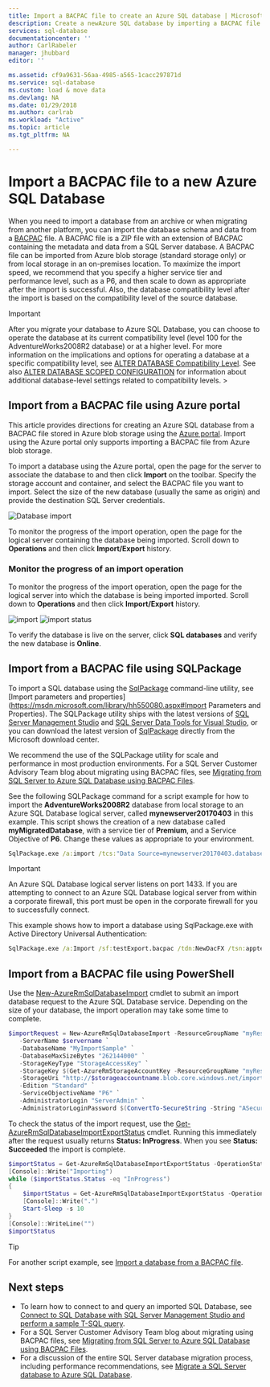```yaml
---
title: Import a BACPAC file to create an Azure SQL database | Microsoft Docs
description: Create a newAzure SQL database by importing a BACPAC file.
services: sql-database
documentationcenter: ''
author: CarlRabeler
manager: jhubbard
editor: ''

ms.assetid: cf9a9631-56aa-4985-a565-1cacc297871d
ms.service: sql-database
ms.custom: load & move data
ms.devlang: NA
ms.date: 01/29/2018
ms.author: carlrab
ms.workload: "Active"
ms.topic: article
ms.tgt_pltfrm: NA

---
```

# Import a BACPAC file to a new Azure SQL Database

When you need to import a database from an archive or when migrating from another platform, you can import the database schema and data from a [BACPAC](https://msdn.microsoft.com/library/ee210546.aspx#Anchor_4) file. A BACPAC file is a ZIP file with an extension of BACPAC containing the metadata and data from a SQL Server database. A BACPAC file can be imported from Azure blob storage (standard storage only) or from local storage in an on-premises location. To maximize the import speed, we recommend that you specify a higher service tier and performance level, such as a P6, and then scale to down as appropriate after the import is successful. Also, the database compatibility level after the import is based on the compatibility level of the source database. 

> [!IMPORTANT] 
> After you migrate your database to Azure SQL Database, you can choose to operate the database at its current compatibility level (level 100 for the AdventureWorks2008R2 database) or at a higher level. For more information on the implications and options for operating a database at a specific compatibility level, see [ALTER DATABASE Compatibility Level](https://docs.microsoft.com/sql/t-sql/statements/alter-database-transact-sql-compatibility-level). See also [ALTER DATABASE SCOPED CONFIGURATION](https://docs.microsoft.com/sql/t-sql/statements/alter-database-scoped-configuration-transact-sql) for information about additional database-level settings related to compatibility levels.   >

## Import from a BACPAC file using Azure portal

This article provides directions for creating an Azure SQL database from a BACPAC file stored in Azure blob storage using the [Azure portal](https://portal.azure.com). Import using the Azure portal only supports importing a BACPAC file from Azure blob storage.

To import a database using the Azure portal, open the page for the server to associate the database to and then click **Import** on the toolbar. Specify the storage account and container, and select the BACPAC file you want to import. Select the size of the new database (usually the same as origin) and provide the destination SQL Server credentials.  

   ![Database import](./media/sql-database-import/import.png)

To monitor the progress of the import operation, open the page for the logical server containing the database being imported. Scroll down to **Operations** and then click **Import/Export** history.

### Monitor the progress of an import operation

To monitor the progress of the import operation, open the page for the logical server into which the database is being imported imported. Scroll down to **Operations** and then click **Import/Export** history.

   ![import](./media/sql-database-import/import-history.png)
   ![import status](./media/sql-database-import/import-status.png)

To verify the database is live on the server, click **SQL databases** and verify the new database is **Online**.

## Import from a BACPAC file using SQLPackage

To import a SQL database using the [SqlPackage](https://msdn.microsoft.com/library/hh550080.aspx) command-line utility, see [Import parameters and properties](https://msdn.microsoft.com/library/hh550080.aspx#Import Parameters and Properties). The SQLPackage utility ships with the latest versions of [SQL Server Management Studio](https://msdn.microsoft.com/library/mt238290.aspx) and [SQL Server Data Tools for Visual Studio](https://msdn.microsoft.com/library/mt204009.aspx), or you can download the latest version of [SqlPackage](https://www.microsoft.com/download/details.aspx?id=53876) directly from the Microsoft download center.

We recommend the use of the SQLPackage utility for scale and performance in most production environments. For a SQL Server Customer Advisory Team blog about migrating using BACPAC files, see [Migrating from SQL Server to Azure SQL Database using BACPAC Files](https://blogs.msdn.microsoft.com/sqlcat/2016/10/20/migrating-from-sql-server-to-azure-sql-database-using-bacpac-files/).

See the following SQLPackage command for a script example for how to import the **AdventureWorks2008R2** database from local storage to an Azure SQL Database logical server, called **mynewserver20170403** in this example. This script shows the creation of a new database called **myMigratedDatabase**, with a service tier of **Premium**, and a Service Objective of **P6**. Change these values as appropriate to your environment.

```cmd
SqlPackage.exe /a:import /tcs:"Data Source=mynewserver20170403.database.windows.net;Initial Catalog=myMigratedDatabase;User Id=ServerAdmin;Password=<change_to_your_password>" /sf:AdventureWorks2008R2.bacpac /p:DatabaseEdition=Premium /p:DatabaseServiceObjective=P6
```

> [!IMPORTANT]
> An Azure SQL Database logical server listens on port 1433. If you are attempting to connect to an Azure SQL Database logical server from within a corporate firewall, this port must be open in the corporate firewall for you to successfully connect.
>

This example shows how to import a database using SqlPackage.exe with Active Directory Universal Authentication:

```cmd
SqlPackage.exe /a:Import /sf:testExport.bacpac /tdn:NewDacFX /tsn:apptestserver.database.windows.net /ua:True /tid:"apptest.onmicrosoft.com"
```

## Import from a BACPAC file using PowerShell

Use the [New-AzureRmSqlDatabaseImport](/powershell/module/azurerm.sql/new-azurermsqldatabaseimport) cmdlet to submit an import database request to the Azure SQL Database service. Depending on the size of your database, the import operation may take some time to complete.

 ```powershell
 $importRequest = New-AzureRmSqlDatabaseImport -ResourceGroupName "myResourceGroup" `
    -ServerName $servername `
    -DatabaseName "MyImportSample" `
    -DatabaseMaxSizeBytes "262144000" `
    -StorageKeyType "StorageAccessKey" `
    -StorageKey $(Get-AzureRmStorageAccountKey -ResourceGroupName "myResourceGroup" -StorageAccountName $storageaccountname).Value[0] `
    -StorageUri "http://$storageaccountname.blob.core.windows.net/importsample/sample.bacpac" `
    -Edition "Standard" `
    -ServiceObjectiveName "P6" `
    -AdministratorLogin "ServerAdmin" `
    -AdministratorLoginPassword $(ConvertTo-SecureString -String "ASecureP@assw0rd" -AsPlainText -Force)
 ```

To check the status of the import request, use the [Get-AzureRmSqlDatabaseImportExportStatus](/powershell/module/azurerm.sql/get-azurermsqldatabaseimportexportstatus) cmdlet. Running this immediately after the request usually returns **Status: InProgress**. When you see **Status: Succeeded** the import is complete.

```powershell
$importStatus = Get-AzureRmSqlDatabaseImportExportStatus -OperationStatusLink $importRequest.OperationStatusLink
[Console]::Write("Importing")
while ($importStatus.Status -eq "InProgress")
{
    $importStatus = Get-AzureRmSqlDatabaseImportExportStatus -OperationStatusLink $importRequest.OperationStatusLink
    [Console]::Write(".")
    Start-Sleep -s 10
}
[Console]::WriteLine("")
$importStatus
```

> [!TIP]
> For another script example, see [Import a database from a BACPAC file](scripts/sql-database-import-from-bacpac-powershell.md).

## Next steps
* To learn how to connect to and query an imported SQL Database, see [Connect to SQL Database with SQL Server Management Studio and perform a sample T-SQL query](sql-database-connect-query-ssms.md).
* For a SQL Server Customer Advisory Team blog about migrating using BACPAC files, see [Migrating from SQL Server to Azure SQL Database using BACPAC Files](https://blogs.msdn.microsoft.com/sqlcat/2016/10/20/migrating-from-sql-server-to-azure-sql-database-using-bacpac-files/).
* For a discussion of the entire SQL Server database migration process, including performance recommendations, see [Migrate a SQL Server database to Azure SQL Database](sql-database-cloud-migrate.md).




